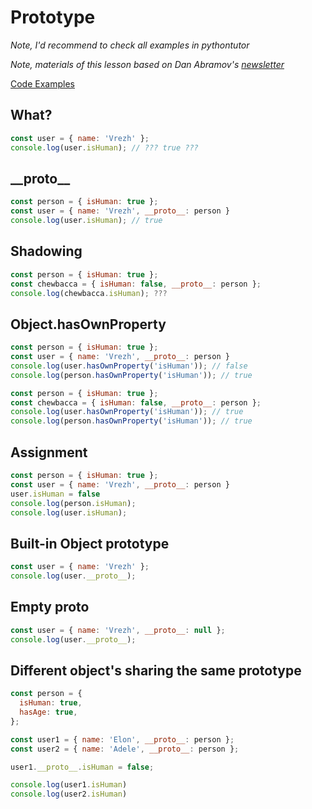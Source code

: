 # Prototype

_Note, I'd recommend to check all examples in pythontutor_

_Note, materials of this lesson based on Dan Abramov's [newsletter](https://justjavascript.com/)_ 

[Code Examples](https://repl.it/@vrezhhovanisyan/6lessonprototype#index.js)

## What?

```javascript
const user = { name: 'Vrezh' };
console.log(user.isHuman); // ??? true ???
```

## \_\_proto\_\_

```javascript
const person = { isHuman: true };
const user = { name: 'Vrezh', __proto__: person }
console.log(user.isHuman); // true
```

## Shadowing

```javascript
const person = { isHuman: true };
const chewbacca = { isHuman: false, __proto__: person };
console.log(chewbacca.isHuman); ???
```

## Object.hasOwnProperty

```javascript
const person = { isHuman: true };
const user = { name: 'Vrezh', __proto__: person }
console.log(user.hasOwnProperty('isHuman')); // false
console.log(person.hasOwnProperty('isHuman')); // true
```

```javascript
const person = { isHuman: true };
const chewbacca = { isHuman: false, __proto__: person };
console.log(user.hasOwnProperty('isHuman')); // true
console.log(person.hasOwnProperty('isHuman')); // true
```

## Assignment

```javascript
const person = { isHuman: true };
const user = { name: 'Vrezh', __proto__: person }
user.isHuman = false
console.log(person.isHuman);
console.log(user.isHuman);
```

## Built-in Object prototype


```javascript
const user = { name: 'Vrezh' };
console.log(user.__proto__);
```

## Empty __proto__

```javascript
const user = { name: 'Vrezh', __proto__: null };
console.log(user.__proto__);
```


## Different object's sharing the same prototype

```javascript
const person = {
  isHuman: true,
  hasAge: true,
};

const user1 = { name: 'Elon', __proto__: person };
const user2 = { name: 'Adele', __proto__: person };

user1.__proto__.isHuman = false;

console.log(user1.isHuman)
console.log(user2.isHuman)
```
